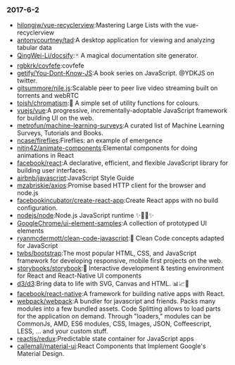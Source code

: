### 2017-6-2 
* [hilongjw/vue-recyclerview](https://github.com//hilongjw/vue-recyclerview):Mastering Large Lists with the vue-recyclerview 
* [antonycourtney/tad](https://github.com//antonycourtney/tad):A desktop application for viewing and analyzing tabular data 
* [QingWei-Li/docsify](https://github.com//QingWei-Li/docsify):🃏 A magical documentation site generator. 
* [rgbkrk/covfefe](https://github.com//rgbkrk/covfefe):covfefe 
* [getify/You-Dont-Know-JS](https://github.com//getify/You-Dont-Know-JS):A book series on JavaScript. @YDKJS on twitter. 
* [gitsummore/nile.js](https://github.com//gitsummore/nile.js):Scalable peer to peer live video streaming built on torrents and webRTC 
* [toish/chromatism](https://github.com//toish/chromatism):🌈 A simple set of utility functions for colours. 
* [vuejs/vue](https://github.com//vuejs/vue):A progressive, incrementally-adoptable JavaScript framework for building UI on the web. 
* [metrofun/machine-learning-surveys](https://github.com//metrofun/machine-learning-surveys):A curated list of Machine Learning Surveys, Tutorials and Books. 
* [ncase/fireflies](https://github.com//ncase/fireflies):Fireflies: an example of emergence 
* [nitin42/animate-components](https://github.com//nitin42/animate-components):Elemental components for doing animations in React 
* [facebook/react](https://github.com//facebook/react):A declarative, efficient, and flexible JavaScript library for building user interfaces. 
* [airbnb/javascript](https://github.com//airbnb/javascript):JavaScript Style Guide 
* [mzabriskie/axios](https://github.com//mzabriskie/axios):Promise based HTTP client for the browser and node.js 
* [facebookincubator/create-react-app](https://github.com//facebookincubator/create-react-app):Create React apps with no build configuration. 
* [nodejs/node](https://github.com//nodejs/node):Node.js JavaScript runtime ✨🐢🚀✨ 
* [GoogleChrome/ui-element-samples](https://github.com//GoogleChrome/ui-element-samples):A collection of prototyped UI elements 
* [ryanmcdermott/clean-code-javascript](https://github.com//ryanmcdermott/clean-code-javascript):🛁 Clean Code concepts adapted for JavaScript 
* [twbs/bootstrap](https://github.com//twbs/bootstrap):The most popular HTML, CSS, and JavaScript framework for developing responsive, mobile first projects on the web. 
* [storybooks/storybook](https://github.com//storybooks/storybook):📓 Interactive development & testing environment for React and React-Native UI components 
* [d3/d3](https://github.com//d3/d3):Bring data to life with SVG, Canvas and HTML. 📊📈🎉 
* [facebook/react-native](https://github.com//facebook/react-native):A framework for building native apps with React. 
* [webpack/webpack](https://github.com//webpack/webpack):A bundler for javascript and friends. Packs many modules into a few bundled assets. Code Splitting allows to load parts for the application on demand. Through "loaders," modules can be CommonJs, AMD, ES6 modules, CSS, Images, JSON, Coffeescript, LESS, ... and your custom stuff. 
* [reactjs/redux](https://github.com//reactjs/redux):Predictable state container for JavaScript apps 
* [callemall/material-ui](https://github.com//callemall/material-ui):React Components that Implement Google's Material Design. 
